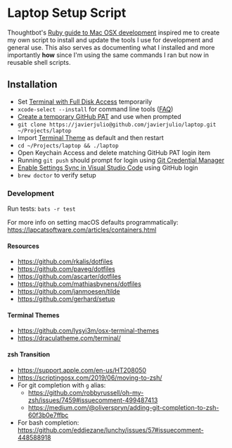# Laptop Setup Script

Thoughtbot's [Ruby guide to Mac OSX development](http://robots.thoughtbot.com/post/8700977975/2011-rubyists-guide-to-a-mac-os-x-development) inspired me to create my own script to install and update the tools I use for development and general use. This also serves as documenting what I installed and more importantly **how** since I'm using the same commands I ran but now in reusable shell scripts.

## Installation
* Set [Terminal with Full Disk Access](https://github.com/mathiasbynens/dotfiles/issues/849#issuecomment-623799514) temporarily
* `xcode-select --install` for command line tools ([FAQ](https://www.junian.net/dev/xcode-command-line-tools-installation-faq/))
* [Create a temporary GitHub PAT](https://github.com/settings/tokens/new) and use when prompted
* `git clone https://javierjulio@github.com/javierjulio/laptop.git ~/Projects/laptop`
* Import [Terminal Theme](https://github.com/javierjulio/laptop/tree/master/themes) as default and then restart
* `cd ~/Projects/laptop && ./laptop`
* Open Keychain Access and delete matching GitHub PAT login item
* Running `git push` should prompt for login using [Git Credential Manager](https://github.com/GitCredentialManager/git-credential-manager)
* [Enable Settings Sync in Visual Studio Code](https://code.visualstudio.com/docs/editor/settings-sync) using GitHub login
* `brew doctor` to verify setup

### Development

Run tests: `bats -r test`

For more info on setting macOS defaults programmatically: https://lapcatsoftware.com/articles/containers.html

#### Resources
* https://github.com/rkalis/dotfiles
* https://github.com/paveg/dotfiles
* https://github.com/ascarter/dotfiles
* https://github.com/mathiasbynens/dotfiles
* https://github.com/janmoesen/tilde
* https://github.com/gerhard/setup
#### Terminal Themes
* https://github.com/lysyi3m/osx-terminal-themes
* https://draculatheme.com/terminal/
#### zsh Transition
* https://support.apple.com/en-us/HT208050
* https://scriptingosx.com/2019/06/moving-to-zsh/
* For git completion with `g` alias:
  * https://github.com/robbyrussell/oh-my-zsh/issues/7459#issuecomment-499487413
  * https://medium.com/@oliverspryn/adding-git-completion-to-zsh-60f3b0e7ffbc
* For bash completion: https://github.com/eddiezane/lunchy/issues/57#issuecomment-448588918
